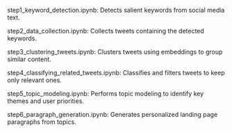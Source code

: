 step1_keyword_detection.ipynb: Detects salient keywords from social media text.

step2_data_collection.ipynb: Collects tweets containing the detected keywords.

step3_clustering_tweets.ipynb: Clusters tweets using embeddings to group similar content.

step4_classifying_related_tweets.ipynb: Classifies and filters tweets to keep only relevant ones.

step5_topic_modeling.ipynb: Performs topic modeling to identify key themes and user priorities.

step6_paragraph_generation.ipynb: Generates personalized landing page paragraphs from topics.